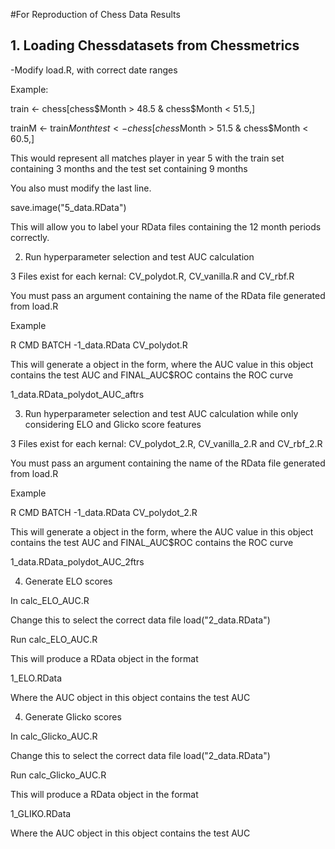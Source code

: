 #For Reproduction of Chess Data Results

## 1. Loading Chessdatasets from Chessmetrics

-Modify load.R, with correct date ranges

Example:

train <- chess[chess$Month > 48.5 & chess$Month < 51.5,]

trainM <- train$Month
test <- chess[chess$Month > 51.5 & chess$Month < 60.5,]


This would represent all matches player in year 5 with the train set containing 3 months and the test set containing 9 months

You also must modify the last line.

save.image("5_data.RData")

This will allow you to label your RData files containing the 12 month periods correctly.

2.  Run hyperparameter selection and test AUC calculation

3 Files exist for each kernal: CV_polydot.R, CV_vanilla.R and CV_rbf.R

You must pass an argument containing the name of the RData file generated from load.R

Example

R CMD BATCH -1_data.RData CV_polydot.R

This will generate a object in the form, where the AUC value in this object contains the test AUC and FINAL_AUC$ROC contains the ROC curve

1_data.RData_polydot_AUC_aftrs

3. Run hyperparameter selection and test AUC calculation while only considering ELO and Glicko score features

3 Files exist for each kernal: CV_polydot_2.R, CV_vanilla_2.R and CV_rbf_2.R

You must pass an argument containing the name of the RData file generated from load.R

Example

R CMD BATCH -1_data.RData CV_polydot_2.R

This will generate a object in the form, where the AUC value in	this object contains the test AUC and FINAL_AUC$ROC contains the ROC curve

1_data.RData_polydot_AUC_2ftrs

4. Generate ELO scores

In calc_ELO_AUC.R

Change this to select the correct data file
load("2_data.RData")

Run calc_ELO_AUC.R

This will produce a RData object in the format

1_ELO.RData

Where the AUC object in this object contains the test AUC

4. Generate Glicko scores

In calc_Glicko_AUC.R

Change this to select the correct data file
load("2_data.RData")

Run calc_Glicko_AUC.R

This will produce a RData object in the format

1_GLIKO.RData

Where the AUC object in this object contains the test AUC
